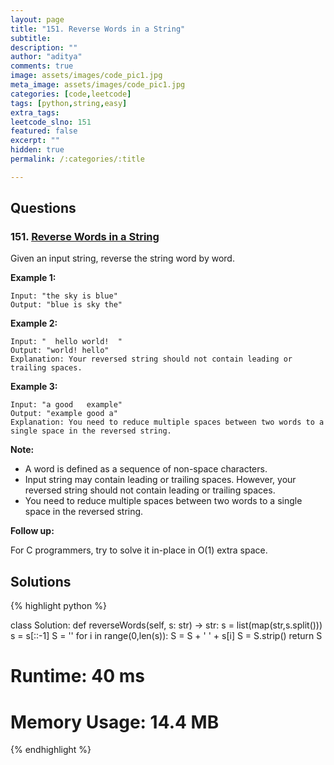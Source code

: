 ```yaml
---
layout: page
title: "151. Reverse Words in a String"
subtitle: 
description: ""
author: "aditya"
comments: true
image: assets/images/code_pic1.jpg
meta_image: assets/images/code_pic1.jpg
categories: [code,leetcode]
tags: [python,string,easy]
extra_tags: 
leetcode_slno: 151
featured: false
excerpt: ""
hidden: true
permalink: /:categories/:title

---
```


## Questions

### 151. [Reverse Words in a String](https://leetcode.com/problems/reverse-words-in-a-string/)

Given an input string, reverse the string word by word.

**Example 1:**

```
Input: "the sky is blue"
Output: "blue is sky the"
```

**Example 2:**

```
Input: "  hello world!  "
Output: "world! hello"
Explanation: Your reversed string should not contain leading or trailing spaces.
```

**Example 3:**

```
Input: "a good   example"
Output: "example good a"
Explanation: You need to reduce multiple spaces between two words to a single space in the reversed string.
```

**Note:**

- A word is defined as a sequence of non-space characters.
- Input string may contain leading or trailing spaces. However, your reversed string should not contain leading or trailing spaces.
- You need to reduce multiple spaces between two words to a single space in the reversed string.

**Follow up:**

For C programmers, try to solve it in-place in O(1) extra space.

## Solutions

{% highlight python %}

class Solution:
    def reverseWords(self, s: str) -> str:
        s = list(map(str,s.split()))
        s = s[::-1]
        S = ''
        for i in range(0,len(s)):
            S = S + ' ' + s[i]
        S = S.strip()
        return S

# Runtime: 40 ms
# Memory Usage: 14.4 MB

{% endhighlight %}